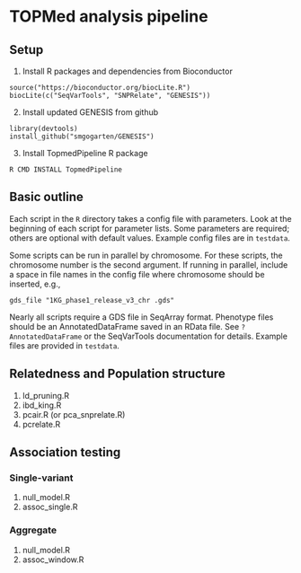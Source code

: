 # TOPMed analysis pipeline

## Setup

1. Install R packages and dependencies from Bioconductor
```{r}
source("https://bioconductor.org/biocLite.R")
biocLite(c("SeqVarTools", "SNPRelate", "GENESIS"))
```
   
2. Install updated GENESIS from github
```{r}
library(devtools)
install_github("smgogarten/GENESIS")
```

3. Install TopmedPipeline R package
```
R CMD INSTALL TopmedPipeline
```

## Basic outline

Each script in the `R` directory takes a config file with parameters. Look at the beginning of each script for parameter lists. Some parameters are required; others are optional with default values.
Example config files are in `testdata`.

Some scripts can be run in parallel by chromosome. For these scripts, the chromosome number is the second argument. If running in parallel, include a space in file names in the config file where chromosome should be inserted, e.g.,
```
gds_file "1KG_phase1_release_v3_chr .gds"
```

Nearly all scripts require a GDS file in SeqArray format. Phenotype files should be an AnnotatedDataFrame saved in an RData file. See `?AnnotatedDataFrame` or the SeqVarTools documentation for details. Example files are provided in `testdata`.

## Relatedness and Population structure

1. ld_pruning.R
2. ibd_king.R
3. pcair.R (or pca_snprelate.R)
4. pcrelate.R

## Association testing

### Single-variant

1. null_model.R
2. assoc_single.R

### Aggregate

1. null_model.R
2. assoc_window.R
